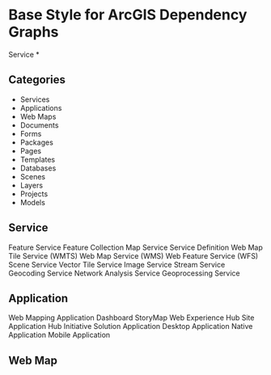 # Base Style for ArcGIS Dependency Graphs

Service
* 

## Categories
- Services
- Applications
- Web Maps
- Documents
- Forms
- Packages
- Pages
- Templates
- Databases
- Scenes
- Layers
- Projects
- Models

## Service
Feature Service
Feature Collection
Map Service
Service Definition
Web Map Tile Service (WMTS)
Web Map Service (WMS)
Web Feature Service (WFS)
Scene Service
Vector Tile Service
Image Service
Stream Service
Geocoding Service
Network Analysis Service
Geoprocessing Service

## Application
Web Mapping Application
Dashboard
StoryMap
Web Experience
Hub Site Application
Hub Initiative
Solution
Application
Desktop Application
Native Application
Mobile Application


## Web Map

## 

